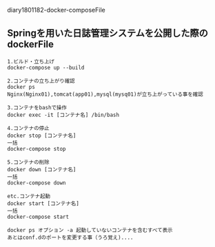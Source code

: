 diary1801182-docker-composeFile

## Springを用いた日誌管理システムを公開した際のdockerFile

```
1.ビルド・立ち上げ
docker-compose up --build

2.コンテナの立ち上がり確認
docker ps  
Nginx(Nginx01),tomcat(app01),mysql(mysq01)が立ち上がっている事を確認

3.コンテナをbashで操作
docker exec -it [コンテナ名] /bin/bash

4.コンテナの停止
docker stop [コンテナ名]
一括
docker-compose stop

5.コンテナの削除
docker down [コンテナ名]
一括
docker-compose down

etc.コンテナ起動
docker start [コンテナ名]
一括
docker-compose start

docker ps オプション -a 起動していないコンテナを含むすべて表示  
あとはconf.dのポートを変更する事（うろ覚え)....
```
